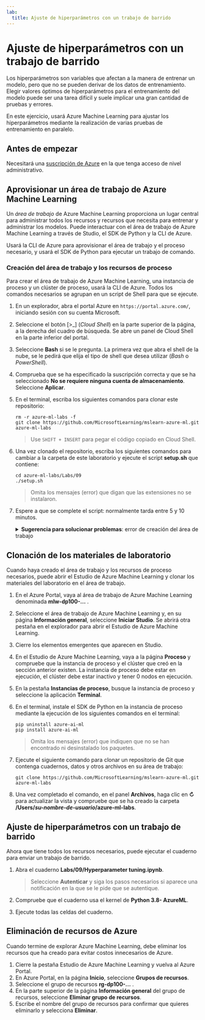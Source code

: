```yaml
---
lab:
  title: Ajuste de hiperparámetros con un trabajo de barrido
---
```


# Ajuste de hiperparámetros con un trabajo de barrido

Los hiperparámetros son variables que afectan a la manera de entrenar un modelo, pero que no se pueden derivar de los datos de entrenamiento. Elegir valores óptimos de hiperparámetros para el entrenamiento del modelo puede ser una tarea difícil y suele implicar una gran cantidad de pruebas y errores.

En este ejercicio, usará Azure Machine Learning para ajustar los hiperparámetros mediante la realización de varias pruebas de entrenamiento en paralelo.

## Antes de empezar

Necesitará una [suscripción de Azure](https://azure.microsoft.com/free?azure-portal=true) en la que tenga acceso de nivel administrativo.

## Aprovisionar un área de trabajo de Azure Machine Learning

Un *área de trabajo* de Azure Machine Learning proporciona un lugar central para administrar todos los recursos y recursos que necesita para entrenar y administrar los modelos. Puede interactuar con el área de trabajo de Azure Machine Learning a través de Studio, el SDK de Python y la CLI de Azure.

Usará la CLI de Azure para aprovisionar el área de trabajo y el proceso necesario, y usará el SDK de Python para ejecutar un trabajo de comando.

### Creación del área de trabajo y los recursos de proceso

Para crear el área de trabajo de Azure Machine Learning, una instancia de proceso y un clúster de proceso, usará la CLI de Azure. Todos los comandos necesarios se agrupan en un script de Shell para que se ejecute.

1. En un explorador, abra el portal Azure en `https://portal.azure.com/`, iniciando sesión con su cuenta Microsoft.
1. Seleccione el botón \[>_] (*Cloud Shell*) en la parte superior de la página, a la derecha del cuadro de búsqueda. Se abre un panel de Cloud Shell en la parte inferior del portal.
1. Seleccione **Bash** si se le pregunta. La primera vez que abra el shell de la nube, se le pedirá que elija el tipo de shell que desea utilizar (*Bash* o *PowerShell*).
1. Comprueba que se ha especificado la suscripción correcta y que se ha seleccionado **No se requiere ninguna cuenta de almacenamiento**. Seleccione **Aplicar**.
1. En el terminal, escriba los siguientes comandos para clonar este repositorio:

    ```azurecli
    rm -r azure-ml-labs -f
    git clone https://github.com/MicrosoftLearning/mslearn-azure-ml.git azure-ml-labs
    ```

    > Use `SHIFT + INSERT` para pegar el código copiado en Cloud Shell.

1. Una vez clonado el repositorio, escriba los siguientes comandos para cambiar a la carpeta de este laboratorio y ejecute el script **setup.sh** que contiene:

    ```azurecli
    cd azure-ml-labs/Labs/09
    ./setup.sh
    ```

    > Omita los mensajes (error) que digan que las extensiones no se instalaron.

1. Espere a que se complete el script: normalmente tarda entre 5 y 10 minutos.

    <details>
    <summary><b>Sugerencia para solucionar problemas</b>: error de creación del área de trabajo</summary><br>
    <p>Si recibes un error al ejecutar el script de instalación a través de la CLI, debes aprovisionar los recursos manualmente:</p>
    <ol>
        <li>En la página principal de Azure Portal, selecciona <b>+Crear un recurso</b>.</li>
        <li>Busca <i>aprendizaje automático</i> y, después, selecciona <b>Azure Machine Learning</b>. Seleccione <b>Crear</b>.</li>
        <li>Cree un recurso de Azure Machine Learning con la siguiente configuración: <ul>
                <li><b>Suscripción</b>: <i>suscripción de Azure</i></li>
                <li><b>Grupo de recursos</b>: rg-dp100-labs</li>
                <li><b>Nombre del área de trabajo</b>: mlw-dp100-labs</li>
                <li><b>Región</b>: <i>seleccione la región geográfica más cercana</i>.</li>
                <li><b>Cuenta de almacenamiento</b>: <i>tenga en cuenta la nueva cuenta de almacenamiento predeterminada que se creará para el área de trabajo</i>.</li>
                <li><b>Almacén de claves</b>: <i>tenga en cuenta el nuevo almacén de claves predeterminado que se creará para el área de trabajo</i>.</li>
                <li><b>Application Insights</b>: <i>tenga en cuenta el nuevo recurso de Application Insights predeterminado que se creará para el área de trabajo</i>.</li>
                <li><b>Registro de contenedor</b>: ninguno (<i>se creará uno automáticamente la primera vez que implemente un modelo en un contenedor</i>).</li>
            </ul>
        <li>Selecciona <b>Revisar y crear</b> y espera a que se cree el área de trabajo y sus recursos asociados: normalmente tarda unos 5 minutos.</li>
        <li>Selecciona <b>Ir al recurso</b> y en su página <b>Información general</b>, selecciona <b>Iniciar Studio</b>. Se abrirá otra pestaña en el explorador para abrir el Estudio de Azure Machine Learning.</li>
        <li>Cierre los elementos emergentes que aparecen en Studio.</li>
        <li>En el Estudio de Azure Machine Learning, ve a la página <b>Proceso</b> y selecciona <b>+Nuevo</b> en la pestaña <b>Instancias de proceso</b>.</li>
        <li>Asigna un nombre único a la instancia de proceso y, a continuación, selecciona <b>Standard_DS11_v2</b> como tamaño de máquina virtual.</li>
        <li>Seleccione <b>Revisar y crear</b> y luego <b>Crear</b>.</li>
        <li>A continuación, selecciona la pestaña <b>Clústeres de proceso</b> y selecciona <b>+ Nuevo</b>.</li>
        <li>Elige la misma región en la que creaste el área de trabajo y, a continuación, selecciona <b>Standard_DS11_v2</b> como tamaño de máquina virtual. Seleccione <b>Siguiente</b>.</li>
        <li>Asigna al clúster un nombre único y, a continuación, selecciona <b>Crear</b>.</li>
    </ol>
    </details>

## Clonación de los materiales de laboratorio

Cuando haya creado el área de trabajo y los recursos de proceso necesarios, puede abrir el Estudio de Azure Machine Learning y clonar los materiales del laboratorio en el área de trabajo.

1. En el Azure Portal, vaya al área de trabajo de Azure Machine Learning denominada **mlw-dp100-...** .
1. Seleccione el área de trabajo de Azure Machine Learning y, en su página **Información general**, seleccione **Iniciar Studio**. Se abrirá otra pestaña en el explorador para abrir el Estudio de Azure Machine Learning.
1. Cierre los elementos emergentes que aparecen en Studio.
1. En el Estudio de Azure Machine Learning, vaya a la página **Proceso** y compruebe que la instancia de proceso y el clúster que creó en la sección anterior existen. La instancia de proceso debe estar en ejecución, el clúster debe estar inactivo y tener 0 nodos en ejecución.
1. En la pestaña **Instancias de proceso**, busque la instancia de proceso y seleccione la aplicación **Terminal**.
1. En el terminal, instale el SDK de Python en la instancia de proceso mediante la ejecución de los siguientes comandos en el terminal:

    ```
    pip uninstall azure-ai-ml
    pip install azure-ai-ml
    ```

    > Omita los mensajes (error) que indiquen que no se han encontrado ni desinstalado los paquetes.

1. Ejecute el siguiente comando para clonar un repositorio de Git que contenga cuadernos, datos y otros archivos en su área de trabajo:

    ```
    git clone https://github.com/MicrosoftLearning/mslearn-azure-ml.git azure-ml-labs
    ```

1. Una vez completado el comando, en el panel **Archivos**, haga clic en **&#8635;** para actualizar la vista y compruebe que se ha creado la carpeta **/Users/*su-nombre-de-usuario*/azure-ml-labs**.

## Ajuste de hiperparámetros con un trabajo de barrido

Ahora que tiene todos los recursos necesarios, puede ejecutar el cuaderno para enviar un trabajo de barrido.

1. Abra el cuaderno **Labs/09/Hyperparameter tuning.ipynb**.

    > Seleccione **Autenticar** y siga los pasos necesarios si aparece una notificación en la que se le pide que se autentique.

1. Compruebe que el cuaderno usa el kernel de **Python 3.8- AzureML**.
1. Ejecute todas las celdas del cuaderno.

## Eliminación de recursos de Azure

Cuando termine de explorar Azure Machine Learning, debe eliminar los recursos que ha creado para evitar costos innecesarios de Azure.

1. Cierre la pestaña Estudio de Azure Machine Learning y vuelva al Azure Portal.
1. En Azure Portal, en la página **Inicio**, seleccione **Grupos de recursos**.
1. Seleccione el grupo de recursos **rg-dp100-...** .
1. En la parte superior de la página **Información general** del grupo de recursos, seleccione **Eliminar grupo de recursos**.
1. Escribe el nombre del grupo de recursos para confirmar que quieres eliminarlo y selecciona **Eliminar**.
